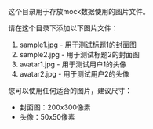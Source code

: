 这个目录用于存放mock数据使用的图片文件。

请在这个目录下添加以下图片文件：
1. sample1.jpg - 用于测试标题1的封面图
2. sample2.jpg - 用于测试标题2的封面图
3. avatar1.jpg - 用于测试用户1的头像
4. avatar2.jpg - 用于测试用户2的头像

您可以使用任何适合的图片，建议尺寸：
- 封面图：200x300像素
- 头像：50x50像素

